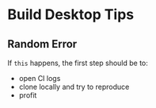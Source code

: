 # Build Desktop Tips

## Random Error

If `this` happens, the first step should be to:
- open CI logs
- clone locally and try to reproduce
- profit